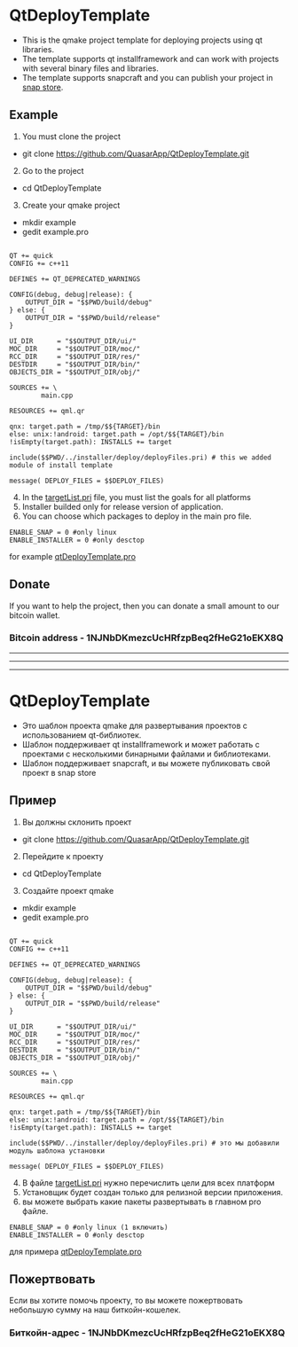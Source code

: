 # QtDeployTemplate 
* This is the qmake project template for deploying projects using qt libraries.
* The template supports qt installframework and can work with projects with several binary files and libraries.
* The template supports snapcraft and you can publish your project in [snap store](https://snapcraft.io/store).

## Example 
1. You must сlone the project
 - git clone https://github.com/QuasarApp/QtDeployTemplate.git 
2. Go to the project
 - cd QtDeployTemplate
3. Create your qmake project
 - mkdir example
 - gedit example.pro 
 
```qmake

QT += quick
CONFIG += c++11

DEFINES += QT_DEPRECATED_WARNINGS

CONFIG(debug, debug|release): {
    OUTPUT_DIR = "$$PWD/build/debug"
} else: {
    OUTPUT_DIR = "$$PWD/build/release"
}

UI_DIR      = "$$OUTPUT_DIR/ui/"
MOC_DIR     = "$$OUTPUT_DIR/moc/"
RCC_DIR     = "$$OUTPUT_DIR/res/"
DESTDIR     = "$$OUTPUT_DIR/bin/"
OBJECTS_DIR = "$$OUTPUT_DIR/obj/"

SOURCES += \
        main.cpp

RESOURCES += qml.qr

qnx: target.path = /tmp/$${TARGET}/bin
else: unix:!android: target.path = /opt/$${TARGET}/bin
!isEmpty(target.path): INSTALLS += target

include($$PWD/../installer/deploy/deployFiles.pri) # this we added module of install template 

message( DEPLOY_FILES = $$DEPLOY_FILES)

```

4. In the [targetList.pri](/installer/deploy/targetList.pri) file, you must list the goals for all platforms
5. Installer builded only for release version of application.
6. You can choose which packages to deploy in the main pro file.

```qmake
ENABLE_SNAP = 0 #only linux
ENABLE_INSTALLER = 0 #only desctop
```
for example [qtDeployTemplate.pro](/qtDeployTemplate.pro)

## Donate
If you want to help the project, then you can donate a small amount to our bitcoin wallet.

### Bitcoin address - 1NJNbDKmezcUcHRfzpBeq2fHeG21oEKX8Q

***************************
***************************
***************************

# QtDeployTemplate
* Это шаблон проекта qmake для развертывания проектов с использованием qt-библиотек.
* Шаблон поддерживает qt installframework и может работать с проектами с несколькими бинарными файлами и библиотеками.
* Шаблон поддерживает snapcraft, и вы можете публиковать свой проект в snap store

## Пример
1. Вы должны склонить проект
- git clone https://github.com/QuasarApp/QtDeployTemplate.git
2. Перейдите к проекту
- cd QtDeployTemplate
3. Создайте проект qmake
- mkdir example
- gedit example.pro

```qmake

QT += quick
CONFIG += c++11

DEFINES += QT_DEPRECATED_WARNINGS

CONFIG(debug, debug|release): {
    OUTPUT_DIR = "$$PWD/build/debug"
} else: {
    OUTPUT_DIR = "$$PWD/build/release"
}

UI_DIR      = "$$OUTPUT_DIR/ui/"
MOC_DIR     = "$$OUTPUT_DIR/moc/"
RCC_DIR     = "$$OUTPUT_DIR/res/"
DESTDIR     = "$$OUTPUT_DIR/bin/"
OBJECTS_DIR = "$$OUTPUT_DIR/obj/"

SOURCES += \
        main.cpp

RESOURCES += qml.qr

qnx: target.path = /tmp/$${TARGET}/bin
else: unix:!android: target.path = /opt/$${TARGET}/bin
!isEmpty(target.path): INSTALLS += target

include($$PWD/../installer/deploy/deployFiles.pri) # это мы добавили модуль шаблона установки 

message( DEPLOY_FILES = $$DEPLOY_FILES)

```

4. В файле [targetList.pri](/installer/deploy/targetList.pri) нужно перечислить цели для всех платформ
5. Установщик будет создан только для релизной версии приложения.
6. вы можете выбрать какие пакеты развертывать в главном pro файле.

```qmake
ENABLE_SNAP = 0 #only linux (1 включить)
ENABLE_INSTALLER = 0 #only desctop
```
для примера [qtDeployTemplate.pro](/qtDeployTemplate.pro)

## Пожертвовать
Если вы хотите помочь проекту, то вы можете пожертвовать небольшую сумму на наш биткойн-кошелек.

### Биткойн-адрес - 1NJNbDKmezcUcHRfzpBeq2fHeG21oEKX8Q
